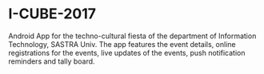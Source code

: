 # I-CUBE-2017

Android App for the techno-cultural fiesta of the department of Information Technology, SASTRA Univ.
The app features the event details, online registrations for the events, live updates of the events, 
push notification reminders and tally board.
